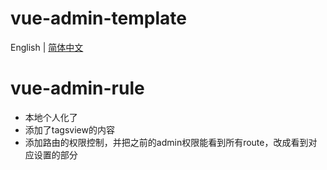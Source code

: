 # vue-admin-template

English | [简体中文](./README-zh.md)

# vue-admin-rule
- 本地个人化了
- 添加了tagsview的内容
- 添加路由的权限控制，并把之前的admin权限能看到所有route，改成看到对应设置的部分